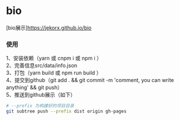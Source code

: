 # bio
[bio展示]https://jekorx.github.io/bio

### 使用
1、安装依赖（yarn 或 cnpm i 或 npm i ）  
2、完善信息src/data/info.json  
3、打包（yarn build 或 npm run build ）  
4、提交到github（git add . && git commit -m 'comment, you can write anything' && git push）  
5、推送到github展示（如下）  
```bash
# --prefix 为构建好的项目目录
git subtree push --prefix dist origin gh-pages
```
